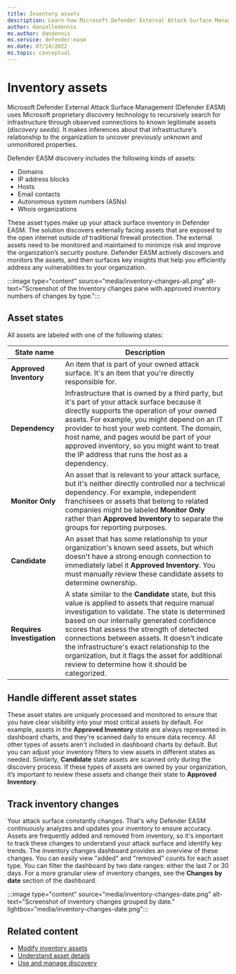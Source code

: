 ```yaml
---
title: Inventory assets
description: Learn how Microsoft Defender External Attack Surface Management (Defender EASM) uses proprietary discovery technology to recursively searches for infrastructure with observed connections to known legitimate assets.
author: danielledennis
ms.author: dandennis
ms.service: defender-easm
ms.date: 07/14/2022
ms.topic: conceptual
---
```


# Inventory assets

Microsoft Defender External Attack Surface Management (Defender EASM) uses Microsoft proprietary discovery technology to recursively search for infrastructure through observed connections to known legitimate assets (*discovery seeds*). It makes inferences about that infrastructure's relationship to the organization to uncover previously unknown and unmonitored properties.

Defender EASM discovery includes the following kinds of assets:

- Domains
- IP address blocks
- Hosts
- Email contacts
- Autonomous system numbers (ASNs)
- Whois organizations

These asset types make up your attack surface inventory in Defender EASM. The solution discovers externally facing assets that are exposed to the open internet outside of traditional firewall protection. The external assets need to be monitored and maintained to minimize risk and improve the organization’s security posture. Defender EASM actively discovers and monitors the assets, and then surfaces key insights that help you efficiently address any vulnerabilities to your organization.

:::image type="content" source="media/inventory-changes-all.png" alt-text="Screenshot of the Inventory changes pane with approved inventory numbers of changes by type.":::

## Asset states

All assets are labeled with one of the following states:

| State name | Description |
|--|--|
| **Approved Inventory** | An item that is part of your owned attack surface. It's an item that you're directly responsible for. |
| **Dependency** | Infrastructure that is owned by a third party, but it's part of your attack surface because it directly supports the operation of your owned assets. For example, you might depend on an IT provider to host your web content. The domain, host name, and pages would be part of your approved inventory, so you might want to treat the IP address that runs the host as a dependency. |
| **Monitor Only** | An asset that is relevant to your attack surface, but it's neither directly controlled nor a technical dependency. For example, independent franchisees or assets that belong to related companies might be labeled **Monitor Only** rather than **Approved Inventory** to separate the groups for reporting purposes. |
| **Candidate** | An asset that has some relationship to your organization's known seed assets, but which doesn't have a strong enough connection to immediately label it **Approved Inventory**. You must manually review these candidate assets to determine ownership. |
| **Requires Investigation** | A state similar to the **Candidate** state, but this value is applied to assets that require manual investigation to validate. The state is determined based on our internally generated confidence scores that assess the strength of detected connections between assets. It doesn't indicate the infrastructure's exact relationship to the organization, but it flags the asset for additional review to determine how it should be categorized. |

## Handle different asset states

These asset states are uniquely processed and monitored to ensure that you have clear visibility into your most critical assets by default. For example, assets in the **Approved Inventory** state are always represented in dashboard charts, and they're scanned daily to ensure data recency. All other types of assets aren't included in dashboard charts by default. But you can adjust your inventory filters to view assets in different states as needed. Similarly, **Candidate** state assets are scanned only during the discovery process. If these types of assets are owned by your organization, it’s important to review these assets and change their state to **Approved Inventory**.

## Track inventory changes

Your attack surface constantly changes. That's why Defender EASM continuously analyzes and updates your inventory to ensure accuracy. Assets are frequently added and removed from inventory, so it's important to track these changes to understand your attack surface and identify key trends. The inventory changes dashboard provides an overview of these changes. You can easily view "added" and "removed" counts for each asset type. You can filter the dashboard by two date ranges: either the last 7 or 30 days. For a more granular view of inventory changes, see the **Changes by date** section of the dashboard.

:::image type="content" source="media/inventory-changes-date.png" alt-text="Screenshot of inventory changes grouped by date." lightbox="media/inventory-changes-date.png":::

## Related content

- [Modify inventory assets](labeling-inventory-assets.md)
- [Understand asset details](understanding-asset-details.md)
- [Use and manage discovery](using-and-managing-discovery.md)

